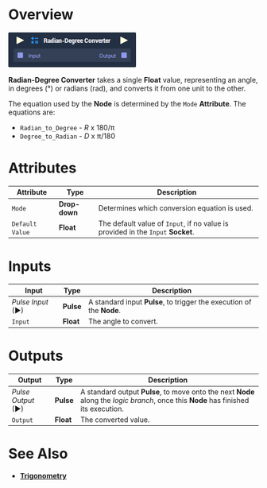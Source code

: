 # Overview

![](../../../.gitbook/assets/node-radian-degree-converter.png)

**Radian-Degree Converter** takes a single **Float** value, representing an angle, in degrees (°) or radians (rad), and converts it from one unit to the other.

The equation used by the **Node** is determined by the `Mode` **Attribute**. The equations are:
- `Radian_to_Degree` - *R* x 180/π
- `Degree_to_Radian` - *D* x π/180

# Attributes

|Attribute|Type|Description|
|---|---|---|
|`Mode`|**Drop-down**|Determines which conversion equation is used.|
|`Default Value`|**Float**|The default value of `Input`, if no value is provided in the `Input` **Socket**.|

# Inputs

|Input|Type|Description|
|---|---|---|
|*Pulse Input* (►)|**Pulse**|A standard input **Pulse**, to trigger the execution of the **Node**.|
|`Input`|**Float**|The angle to convert.|

# Outputs

|Output|Type|Description|
|---|---|---|
|*Pulse Output* (►)|**Pulse**|A standard output **Pulse**, to move onto the next **Node** along the *logic branch*, once this **Node** has finished its execution.|
|`Output`|**Float**|The converted value.|

# See Also

- [**Trigonometry**](README.md)
